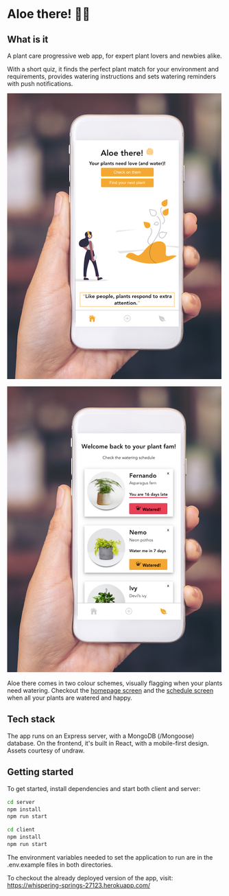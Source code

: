 # Aloe there! 👋🌿

## What is it

A plant care progressive web app, for expert plant lovers and newbies alike.

With a short quiz, it finds the perfect plant match for your environment and requirements, provides watering instructions and sets watering reminders with push notifications.

!["Oh no, your plants need you - yellow themed homepage"](client/src/assets/mobile-homepage-yellow.png)

!['The watering schedule, you've forgotten to water Fernando!'](client/src/assets/mobile-myplant-yellow.png)

Aloe there comes in two colour schemes, visually flagging when your plants need watering.
Checkout the <a href="client/src/assets/mobile-homepage-green.png">homepage screen</a> and the <a href="client/src/assets/mobile-myplants-green.png">schedule screen</a> when all your plants are watered and happy.

## Tech stack

The app runs on an Express server, with a MongoDB (/Mongoose) database. On the frontend, it's built in React, with a mobile-first design. Assets courtesy of undraw.

## Getting started

To get started, install dependencies and start both client and server:

```bash
cd server
npm install
npm run start
```

```bash
cd client
npm install
npm run start
```

The environment variables needed to set the application to run are in the .env.example files in both directories.

To checkout the already deployed version of the app, visit: https://whispering-springs-27123.herokuapp.com/